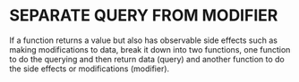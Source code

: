 # SEPARATE QUERY FROM MODIFIER

If a function returns a value but also has observable side effects such 
as making modifications to data, break it down into two functions, one function to do the querying and then return data (query) and another function to do the side effects or modifications (modifier).